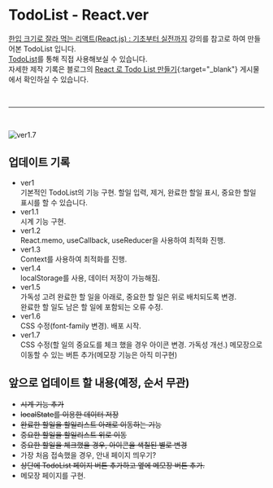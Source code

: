 # TodoList - React.ver

[한입 크기로 잘라 먹는 리액트(React.js) : 기초부터 실전까지](https://inf.run/2XT4) 강의를 참고로 하여 만들어본 TodoList 입니다.<br>
[TodoList](https://938-todo-list.web.app)를 통해 직접 사용해보실 수 있습니다.
<br>
자세한 제작 기록은 블로그의 [React 로 Todo List 만들기](https://fdaytday.tistory.com/category/Project){:target="\_blank"} 게시물에서 확인하실 수 있습니다.

<br>

---

<br>

![ver1.7](https://user-images.githubusercontent.com/92746200/171197357-a917f33e-ab42-4148-918e-dd285ee11aa6.png)

## 업데이트 기록

- ver1 <br>
  기본적인 TodoList의 기능 구현. 할일 입력, 제거, 완료한 할일 표시, 중요한 할일 표시를 할 수 있습니다.
- ver1.1 <br>
  시계 기능 구현.
- ver1.2 <br>
  React.memo, useCallback, useReducer을 사용하여 최적화 진행.
- ver1.3 <br>
  Context를 사용하여 최적화를 진행.
- ver1.4 <br>
  localStorage를 사용, 데이터 저장이 가능해짐.
- ver1.5 <br>
  가독성 고려 완료한 할 일을 아래로, 중요한 할 일은 위로 배치되도록 변경.<br>
  완료한 할 일도 남은 할 일에 포함되는 오류 수정.
- ver1.6 <br>
  CSS 수정(font-family 변경).
  배포 시작.
- ver1.7<br>
  CSS 수정(할 일의 중요도를 체크 했을 경우 아이콘 변경. 가독성 개선.)
  메모장으로 이동할 수 있는 버튼 추가(메모장 기능은 아직 미구현)

## 앞으로 업데이트 할 내용(예정, 순서 무관)

- ~~시계 기능 추가~~
- ~~localState를 이용한 데이터 저장~~
- ~~완료한 할일을 할일리스트 아래로 이동하는 기능~~
- ~~중요한 할일을 할일리스트 위로 이동~~
- ~~중요한 할일을 체크했을 경우, 아이콘을 색칠된 별로 변경~~
- 가장 처음 접속했을 경우, 안내 페이지 띄우기?
- ~~상단에 TodoList 페이지 버튼 추가하고 옆에 메모장 버튼 추가.~~
- 메모장 페이지를 구현.
